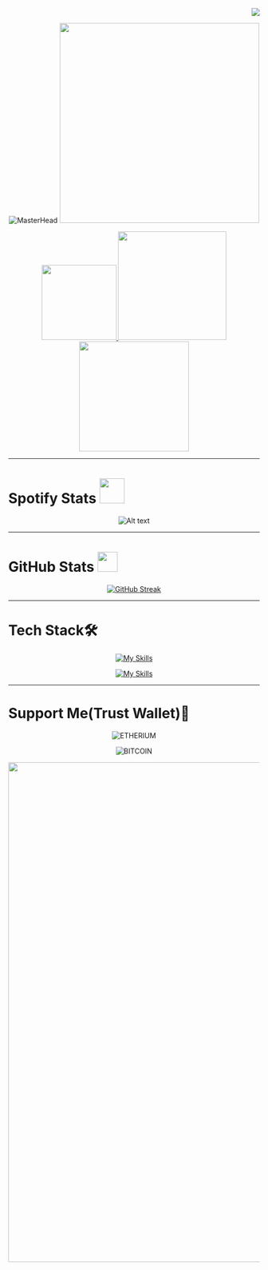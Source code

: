 <div align='right'>

![](https://komarev.com/ghpvc/?username=r1nk1337)
  
</div>

<div align='center'>

![MasterHead](https://github.com/user-attachments/assets/6118e206-0119-4823-9abe-bb23c3801db3)
<img align= "righ" width="400" src="https://cdn.dribbble.com/users/1187278/screenshots/16762086/media/10ba6161c70f3edd67f34e229b62b852.gif">

</div>

<div align='center'>

<a href='https://mail.google.com/mail/u/0/?fs=1&tf=cm&source=mailto&to=marton4ikmario%40gmail.com'>
<img src ='https://img.shields.io/badge/Email-me-red?logo=gmail&logoColor=white&style=for-the-badge' width='150'>
</a>
<a href='https://www.instagram.com/martonn4' target='_blank'>
<img src ='https://img.shields.io/badge/Instagram-page-purple?logo=instagram&logoColor=white&style=for-the-badge' width='217'>
</a>
<a href='https://x.com/r1nk1337off?t=o0AVGm9gTO6NK8xzPf8H5g&s=09'>
<img src ='https://img.shields.io/badge/X(Twitter)-page-black?logo=x&logoColor=white&style=for-the-badge' width='220'>
</a>
  
</div>

---

# Spotify Stats <img src="https://www.freepnglogos.com/uploads/spotify-logo-png/spotify-logo-spotify-symbol-3.png" width='50'>

<div align='center'>

![Alt text](https://spotify-recently-played-readme.vercel.app/api?user=31hbayahl3tbws6gfo4b7jvm6gxu)
  
</div>

---

# GitHub Stats <img src='https://upload.wikimedia.org/wikipedia/commons/thumb/a/ae/Github-desktop-logo-symbol.svg/2048px-Github-desktop-logo-symbol.svg.png' width='40'>

<div align='center'>
  
<!--[![r1nk's GitHub stats-Dark](https://github-readme-stats.vercel.app/api?username=r1nk1337&show_icons=true&theme=dark#gh-dark-mode-only)](https://github.com/r1nk1337/github-readme-stats#gh-dark-mode-only)-->
[![GitHub Streak](http://github-readme-streak-stats.herokuapp.com?user=r1nk1337&theme=dark)](https://git.io/streak-stats)

</div>

---

# Tech Stack🛠️

<div align='center'>

[![My Skills](https://skillicons.dev/icons?i=scss,ts,python,nodejs,react&theme=dark)](https://skillicons.dev)

[![My Skills](https://skillicons.dev/icons?i=firebase,bash,npm,docker,git&theme=dark)](https://skillicons.dev)

</div>

---

# Support Me(Trust Wallet)💸

<div align='center'>

![ETHERIUM](https://img.shields.io/badge/ETH-0x5991E5aba8881acA01b40573054589B3B2ac491C-purple?logo=ethereum&logoColor=white&style=for-the-badge)

![BITCOIN](https://img.shields.io/badge/BTC-bc1q4cp97qlzksypjxa8m0y7j0xp8lyzpzks5jxyd8-yellow?logo=bitcoin&logoColor=white&style=for-the-badge)

</div>

<div align="center">

<img src='https://capsule-render.vercel.app/api?type=waving&color=gradient&height=100&section=footer' width='1000'>

</div>
